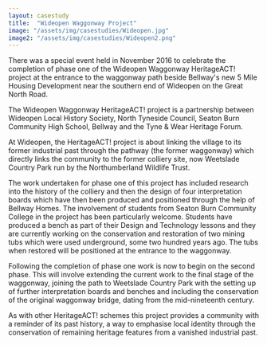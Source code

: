 ```yaml
---
layout: casestudy
title:  "Wideopen Waggonway Project"
image: "/assets/img/casestudies/Wideopen.jpg"
image2: "/assets/img/casestudies/Wideopen2.png"
---
```


There was a special event held in November 2016 to celebrate the completion of
phase one of the Wideopen Waggonway HeritageACT! project at the entrance to the
waggonway path beside Bellway's new 5 Mile Housing Development near the southern
end of Wideopen on the Great North Road.

The Wideopen Waggonway HeritageACT! project is a partnership between Wideopen
Local History Society, North Tyneside Council, Seaton Burn Community High
School, Bellway and the Tyne & Wear Heritage Forum.

At Wideopen, the HeritageACT! project is about linking the village to its former
industrial past through the pathway (the former waggonway) which directly links
the community to the former colliery site, now Weetslade Country Park run by the
Northumberland Wildlife Trust.

The work undertaken for phase one of this project has included research into the
history of the colliery and then the design of four interpretation boards which
have then been produced and positioned through the help of Bellway Homes. The
involvement of students from Seaton Burn Community College in the project has
been particularly welcome. Students have produced a bench as part of their
Design and Technology lessons and they are currently working on the conservation
and restoration of two mining tubs which were used underground, some two hundred
years ago. The tubs when restored will be positioned at the entrance to the
waggonway.

Following the completion of phase one work is now to begin on the second phase.
This will involve extending the current work to the final stage of the
waggonway, joining the path to Weetslade Country Park with the setting up of
further interpretation boards and benches and including the conservation of the
original waggonway bridge, dating from the mid-nineteenth century.

As with other HeritageACT! schemes this project provides a community with a
reminder of its past history, a way to emphasise local identity through the
conservation of remaining heritage features from a vanished industrial past.